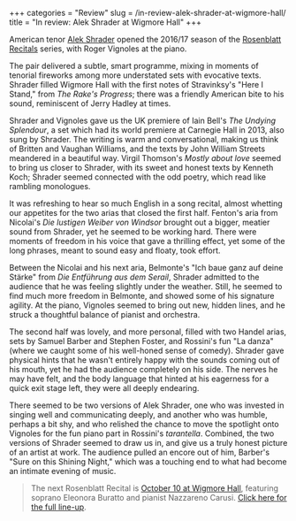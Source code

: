 +++
categories = "Review"
slug = /in-review-alek-shrader-at-wigmore-hall/
title = "In review: Alek Shrader at Wigmore Hall"
+++

American tenor [Alek Shrader](/scene/people/alek-shrader/) opened the 2016/17 season of the [Rosenblatt Recitals](/ian-rosenblatt-its-all-about-the-voice/) series, with Roger Vignoles at the piano.

The pair delivered a subtle, smart programme, mixing in moments of tenorial fireworks among more understated sets with evocative texts. Shrader filled Wigmore Hall with the first notes of Stravinksy's "Here I Stand," from *The Rake's Progress*; there was a friendly American bite to his sound, reminiscent of Jerry Hadley at times. 

Shrader and Vignoles gave us the UK premiere of Iain Bell's *The Undying Splendour*, a set which had its world premiere at Carnegie Hall in 2013, also sung by Shrader. The writing is warm and conversational, making us think of Britten and Vaughan Williams, and the texts by John William Streets meandered in a beautiful way. Virgil Thomson's *Mostly about love* seemed to bring us closer to Shrader, with its sweet and honest texts by Kenneth Koch; Shrader seemed connected with the odd poetry, which read like rambling monologues. 

It was refreshing to hear so much English in a song recital, almost whetting our appetites for the two arias that closed the first half. Fenton's aria from Nicolai's *Die lustigen Weiber von Windsor* brought out a bigger, meatier sound from Shrader, yet he seemed to be working hard. There were moments of freedom in his voice that gave a thrilling effect, yet some of the long phrases, meant to sound easy and floaty, took effort.

Between the Nicolai and his next aria, Belmonte's "Ich baue ganz auf deine Stärke" from *Die Entführung aus dem Serail*, Shrader admitted to the audience that he was feeling slightly under the weather. Still, he seemed to find much more freedom in Belmonte, and showed some of his signature agility. At the piano, Vignoles seemed to bring out new, hidden lines, and he struck a thoughtful balance of pianist and orchestra.

The second half was lovely, and more personal, filled with two Handel arias, sets by Samuel Barber and Stephen Foster, and Rossini's fun "La danza" (where we caught some of his well-honed sense of comedy). Shrader gave physical hints that he wasn't entirely happy with the sounds coming out of his mouth, yet he had the audience completely on his side. The nerves he may have felt, and the body language that hinted at his eagerness for a quick exit stage left, they were all deeply endearing.

There seemed to be two versions of Alek Shrader, one who was invested in singing well and communicating deeply, and another who was humble, perhaps a bit shy, and who relished the chance to move the spotlight onto Vignoles for the fun piano part in Rossini's *tarantella*. Combined, the two versions of Shrader seemed to draw us in, and give us a truly honest picture of an artist at work. The audience pulled an encore out of him, Barber's "Sure on this Shining Night," which was a touching end to what had become an intimate evening of music.

>The next Rosenblatt Recital is [October 10 at Wigmore Hall](http://www.rosenblattrecitalseries.co.uk/recital.aspx?key=169), featuring soprano Eleonora Buratto and pianist Nazzareno Carusi. [Click here for the full line-up](http://www.rosenblattrecitalseries.co.uk/whats_on.aspx).
